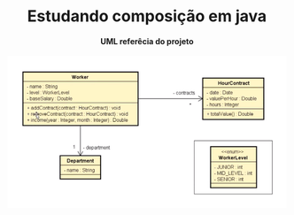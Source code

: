 
<div style="text-align: center;align-items: center;">
<h1>Estudando composição em java</h1>
<h4>UML referêcia do projeto</h4>
<img src="./readme-img/uml.png" alt="uml">
</div>


